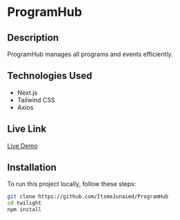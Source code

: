 # ProgramHub

## Description

ProgramHub manages all programs and events efficiently.

## Technologies Used

- Next.js
- Tailwind CSS
- Axios

## Live Link

[Live Demo](https://program-hub.vercel.app/)

## Installation

To run this project locally, follow these steps:

```bash
git clone https://github.com/ItsmeJunaied/ProgramHub
cd twilight
npm install
